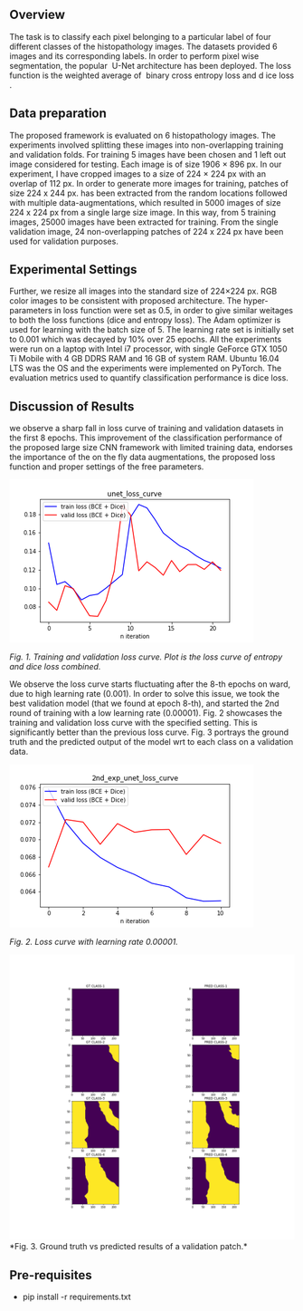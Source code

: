 ## Overview
The task is to classify each pixel belonging to a particular label of four different classes of the 
histopathology images. The datasets provided 6 images and its corresponding labels. In order 
to perform pixel wise segmentation, the popular ​ U-Net architecture​ has been deployed. The loss 
function is the weighted average of ​ binary cross entropy loss​ and d
ice loss​ . 

## Data preparation
The proposed framework is evaluated on 6 histopathology images. The experiments involved 
splitting these images into non-overlapping training and validation folds. For training 5 images 
have been chosen and 1 left out image considered for testing. Each image is of size 1906 × 896 
px. In our experiment, I have cropped images to a size of 224 × 224 px with an overlap of 112 px. 
In order to generate more images for training, patches of size 224 x 244 px. has been extracted 
from the random locations followed with multiple data-augmentations, which resulted in 5000 
images of size 224 x 224 px from a single large size image. In this way, from 5 training images, 
25000 images have been extracted for training. From the single validation image, 24 
non-overlapping patches of 224 x 224 px have been used for validation purposes.

## Experimental Settings 
Further, we resize all images into the standard size of 224×224 px. RGB color images to be 
consistent with proposed architecture. The hyper-parameters in loss function were set as 0.5, in 
order to give similar weitages to both the loss functions (dice and entropy loss). The Adam 
optimizer is used for learning with the batch size of 5. The learning rate set is initially set to
0.001 which was decayed by 10% over 25 epochs. All the experiments were run on a laptop 
with Intel i7 processor, with single GeForce GTX 1050 Ti Mobile with 4 GB DDRS RAM and 16 
GB of system RAM. Ubuntu 16.04 LTS was the OS and the experiments were implemented on 
PyTorch. The evaluation metrics used to quantify classification performance is dice loss. 

## Discussion of Results 
we observe a sharp fall in loss curve of training and validation datasets in the first 8 epochs. 
This improvement of the classification performance of the proposed large size CNN framework 
with limited training data, endorses the importance of the on the fly data augmentations, the 
proposed loss function and proper settings of the free parameters.

<img src="ref_figs/unet_loss_curve.png">

*Fig. 1. Training and validation loss curve. Plot is the loss curve of entropy and dice loss combined.*

We observe the loss curve starts fluctuating after the 8-th epochs on ward, due to high learning 
rate (0.001). In order to solve this issue, we took the best validation model (that we found at 
epoch 8-th), and started the 2nd round of training with a low learning rate (0.00001). Fig. 2 
showcases the training and validation loss curve with the specified setting. This is significantly 
better than the previous loss curve. Fig. 3 portrays the ground truth and the predicted output of 
the model wrt to each class on a validation data.

<img src="ref_figs/2nd_exp_unet_loss_curve.png">

*Fig. 2. Loss curve with learning rate 0.00001.*

<img src="ref_figs/class_wise_pred.png">
*Fig. 3. Ground truth vs predicted results of a validation patch.*

## Pre-requisites
- pip install -r requirements.txt 


